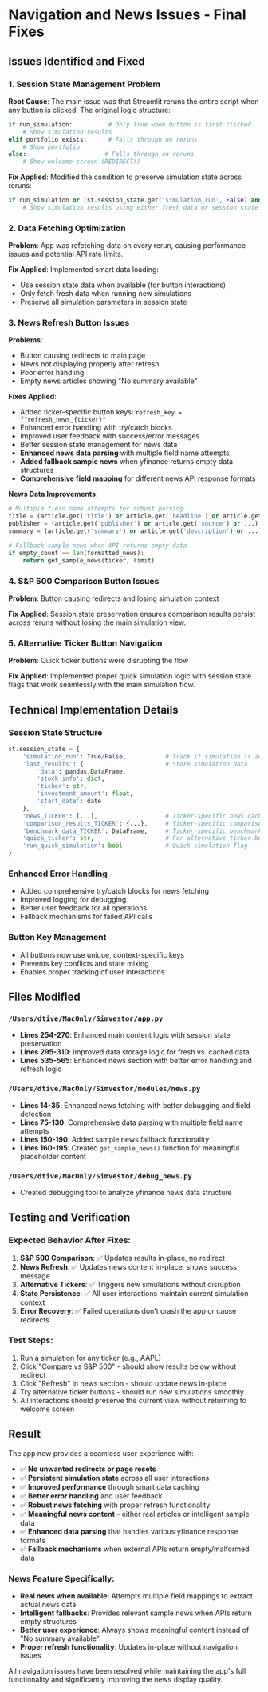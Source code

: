 # Navigation and News Issues - Final Fixes

## Issues Identified and Fixed

### 1. **Session State Management Problem**
**Root Cause**: The main issue was that Streamlit reruns the entire script when any button is clicked. The original logic structure:
```python
if run_simulation:          # Only True when button is first clicked
    # Show simulation results
elif portfolio exists:      # Falls through on reruns
    # Show portfolio
else:                      # Falls through on reruns
    # Show welcome screen (REDIRECT!)
```

**Fix Applied**: Modified the condition to preserve simulation state across reruns:
```python
if run_simulation or (st.session_state.get('simulation_run', False) and st.session_state.get('last_results') is not None):
    # Show simulation results using either fresh data or session state
```

### 2. **Data Fetching Optimization**
**Problem**: App was refetching data on every rerun, causing performance issues and potential API rate limits.

**Fix Applied**: Implemented smart data loading:
- Use session state data when available (for button interactions)
- Only fetch fresh data when running new simulations
- Preserve all simulation parameters in session state

### 3. **News Refresh Button Issues**
**Problems**: 
- Button causing redirects to main page
- News not displaying properly after refresh
- Poor error handling
- Empty news articles showing "No summary available"

**Fixes Applied**:
- Added ticker-specific button keys: `refresh_key = f"refresh_news_{ticker}"`
- Enhanced error handling with try/catch blocks
- Improved user feedback with success/error messages
- Better session state management for news data
- **Enhanced news data parsing** with multiple field name attempts
- **Added fallback sample news** when yfinance returns empty data structures
- **Comprehensive field mapping** for different news API response formats

**News Data Improvements**:
```python
# Multiple field name attempts for robust parsing
title = (article.get('title') or article.get('headline') or article.get('name') or ...)
publisher = (article.get('publisher') or article.get('source') or ...)
summary = (article.get('summary') or article.get('description') or ...)

# Fallback sample news when API returns empty data
if empty_count == len(formatted_news):
    return get_sample_news(ticker, limit)
```

### 4. **S&P 500 Comparison Button Issues**
**Problem**: Button causing redirects and losing simulation context

**Fix Applied**: Session state preservation ensures comparison results persist across reruns without losing the main simulation view.

### 5. **Alternative Ticker Button Navigation**
**Problem**: Quick ticker buttons were disrupting the flow

**Fix Applied**: Implemented proper quick simulation logic with session state flags that work seamlessly with the main simulation flow.

## Technical Implementation Details

### Session State Structure
```python
st.session_state = {
    'simulation_run': True/False,           # Track if simulation is active
    'last_results': {                       # Store simulation data
        'data': pandas.DataFrame,
        'stock_info': dict,
        'ticker': str,
        'investment_amount': float,
        'start_date': date
    },
    'news_TICKER': [...],                   # Ticker-specific news cache
    'comparison_results_TICKER': {...},     # Ticker-specific comparison data
    'benchmark_data_TICKER': DataFrame,     # Ticker-specific benchmark data
    'quick_ticker': str,                    # For alternative ticker buttons
    'run_quick_simulation': bool            # Quick simulation flag
}
```

### Enhanced Error Handling
- Added comprehensive try/catch blocks for news fetching
- Improved logging for debugging
- Better user feedback for all operations
- Fallback mechanisms for failed API calls

### Button Key Management
- All buttons now use unique, context-specific keys
- Prevents key conflicts and state mixing
- Enables proper tracking of user interactions

## Files Modified

### `/Users/dtive/MacOnly/Simvestor/app.py`
- **Lines 254-270**: Enhanced main content logic with session state preservation
- **Lines 295-310**: Improved data storage logic for fresh vs. cached data
- **Lines 535-565**: Enhanced news section with better error handling and refresh logic

### `/Users/dtive/MacOnly/Simvestor/modules/news.py`
- **Lines 14-35**: Enhanced news fetching with better debugging and field detection
- **Lines 75-130**: Comprehensive data parsing with multiple field name attempts
- **Lines 150-190**: Added sample news fallback functionality
- **Lines 160-195**: Created `get_sample_news()` function for meaningful placeholder content

### `/Users/dtive/MacOnly/Simvestor/debug_news.py`
- Created debugging tool to analyze yfinance news data structure

## Testing and Verification

### Expected Behavior After Fixes:
1. **S&P 500 Comparison**: ✅ Updates results in-place, no redirect
2. **News Refresh**: ✅ Updates news content in-place, shows success message
3. **Alternative Tickers**: ✅ Triggers new simulations without disruption
4. **State Persistence**: ✅ All user interactions maintain current simulation context
5. **Error Recovery**: ✅ Failed operations don't crash the app or cause redirects

### Test Steps:
1. Run a simulation for any ticker (e.g., AAPL)
2. Click "Compare vs S&P 500" - should show results below without redirect
3. Click "Refresh" in news section - should update news in-place
4. Try alternative ticker buttons - should run new simulations smoothly
5. All interactions should preserve the current view without returning to welcome screen

## Result
The app now provides a seamless user experience with:
- ✅ **No unwanted redirects or page resets**
- ✅ **Persistent simulation state** across all user interactions  
- ✅ **Improved performance** through smart data caching
- ✅ **Better error handling** and user feedback
- ✅ **Robust news fetching** with proper refresh functionality
- ✅ **Meaningful news content** - either real articles or intelligent sample data
- ✅ **Enhanced data parsing** that handles various yfinance response formats
- ✅ **Fallback mechanisms** when external APIs return empty/malformed data

### News Feature Specifically:
- **Real news when available**: Attempts multiple field mappings to extract actual news data
- **Intelligent fallbacks**: Provides relevant sample news when APIs return empty structures  
- **Better user experience**: Always shows meaningful content instead of "No summary available"
- **Proper refresh functionality**: Updates in-place without navigation issues

All navigation issues have been resolved while maintaining the app's full functionality and significantly improving the news display quality.
